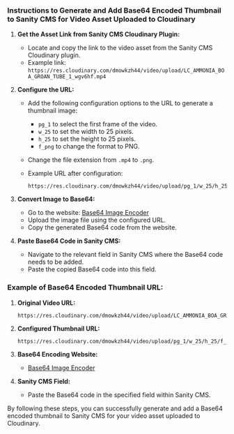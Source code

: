 ### Instructions to Generate and Add Base64 Encoded Thumbnail to Sanity CMS for Video Asset Uploaded to Cloudinary

1. **Get the Asset Link from Sanity CMS Cloudinary Plugin:**

   - Locate and copy the link to the video asset from the Sanity CMS Cloudinary plugin.
   - Example link: `https://res.cloudinary.com/dmowkzh44/video/upload/LC_AMMONIA_BOA_GROAN_TUBE_1_wgv6hf.mp4`

2. **Configure the URL:**

   - Add the following configuration options to the URL to generate a thumbnail image:
     - `pg_1` to select the first frame of the video.
     - `w_25` to set the width to 25 pixels.
     - `h_25` to set the height to 25 pixels.
     - `f_png` to change the format to PNG.
   - Change the file extension from `.mp4` to `.png`.

   - Example URL after configuration:
     ```
     https://res.cloudinary.com/dmowkzh44/video/upload/pg_1/w_25/h_25/f_png/LC_AMMONIA_BOA_GROAN_TUBE_1_wgv6hf.png
     ```

3. **Convert Image to Base64:**

   - Go to the website: [Base64 Image Encoder](https://www.base64-image.de/)
   - Upload the image file using the configured URL.
   - Copy the generated Base64 code from the website.

4. **Paste Base64 Code in Sanity CMS:**
   - Navigate to the relevant field in Sanity CMS where the Base64 code needs to be added.
   - Paste the copied Base64 code into this field.

### Example of Base64 Encoded Thumbnail URL:

1. **Original Video URL:**

   ```
   https://res.cloudinary.com/dmowkzh44/video/upload/LC_AMMONIA_BOA_GROAN_TUBE_1_wgv6hf.mp4
   ```

2. **Configured Thumbnail URL:**

   ```
   https://res.cloudinary.com/dmowkzh44/video/upload/pg_1/w_25/h_25/f_png/LC_AMMONIA_BOA_GROAN_TUBE_1_wgv6hf.png
   ```

3. **Base64 Encoding Website:**

   - [Base64 Image Encoder](https://www.base64-image.de/)

4. **Sanity CMS Field:**
   - Paste the Base64 code in the specified field within Sanity CMS.

By following these steps, you can successfully generate and add a Base64 encoded thumbnail to Sanity CMS for your video asset uploaded to Cloudinary.
